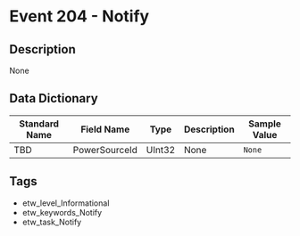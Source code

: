 # Event 204 - Notify

## Description
None

## Data Dictionary
|Standard Name|Field Name|Type|Description|Sample Value|
|---|---|---|---|---|
|TBD|PowerSourceId|UInt32|None|`None`|

## Tags
* etw_level_Informational
* etw_keywords_Notify
* etw_task_Notify